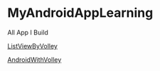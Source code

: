# MyAndroidAppLearning
All App I Build

[ListViewByVolley](http://www.androidhive.info/2014/07/android-custom-listview-with-image-and-text-using-volley/)

[AndroidWithVolley](http://www.androidhive.info/2014/05/android-working-with-volley-library-1/)

